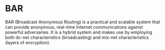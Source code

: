 BAR
===

BAR (Broadcast Anonymous Routing) is a practical and scalable system that can provide anonymous, real-time Internet communications against powerful adversaries. It is a hybrid system and makes use by employing both dc-net characteristics (broadcasting) and mix-net characteristics (layers of encryption).

